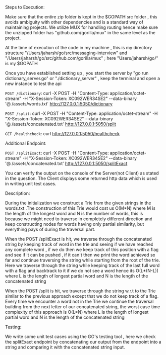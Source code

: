 
Steps to Execution:

Make sure that the entire zip folder is kept in the $GOPATH src folder , this avoids ambiguity with other dependencies and is a standard way of maintaining projects. We utilize MUX for handling routing hence make sure the unzipped folder has "github.com/gorilla/mux" in the same level as the project.

At the time of execution of the code in my machine , this is my directory structure "/Users/jaharsh/go/src/messaging-interview" and "/Users/jaharsh/go/src/github.com/gorilla/mux" ; here "Users/jaharsh/go/" is my $GOPATH

Once you have established setting up , you start the server by "go run dictionary_server.go"  or "./dictionary_server" , keep the terminal and open a new instance to test the api

`POST /dictionary`:
curl -X POST -H "Content-Type: application/octet-stream" -H "X-Session-Token: XC092WER34SE2" --data-binary '@./assets/words.txt' http://127.0.0.1:5050/dictionary

`POST /split`:
curl -X POST -H "Content-Type: application/octet-stream" -H "X-Session-Token: XC092WER34SE2" --data-binary '@./assets/concatenated.txt' http://127.0.0.1:5050/split

`GET /healthcheck`:
curl  http://127.0.0.1:5050/healthcheck

Additional Endpoint:

`POST /splitExact`:
curl -X POST -H "Content-Type: application/octet-stream" -H "X-Session-Token: XC092WER34SE2" --data-binary '@./assets/concatenated.txt' http://127.0.0.1:5050/splitExact


You can verify the output on the console of the Server(not Client) as stated in the question. The Client displays some returned http data which is used in writing unit test cases.


Description:

During the initialization we construct a Trie from the given strings in the words.txt .The construction of this Trie would cost us O(M*N) where M is the length of the longest word and N is the number of words, this is because we might need to traverse in completely different direction and keep constructing nodes for words having only partial similarity, but everything pays of during the traversal part.  

When the POST /splitExact is hit, we traverse through the concatenated string by keeping track of word in the trie and seeing if we have reached any complete word , if we do then we keep track of this position with a flag and see if it can be pushed , if it can't then we print the word achieved so far and continue traversing the string while starting from the root of the trie. Here we traverse through the string while keeping track of the last full word with a flag and backtrack to it if we do not see a word hence its O(L*(N-L)) where L is the length of longest partial word and N is the length of the concatenated string

When the POST /split is hit, we traverse through the string w.r.t to the Trie similar to the previous approach except that we do not keep track of a flag. Every time we encounter a word not in the Trie we continue the traversal building from the next letter of our concatenated string, the worst case time complexity of this approach is O(L*N) where L is the length of longest partial word and N is the length of the concatenated string

Testing:

We write some unit test cases using the GO's testing tool , here we check the splitExact endpoint by concatenating our output from the endpoint into a string and comparing it with the concatenated string input.
